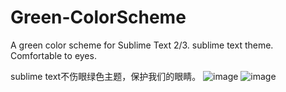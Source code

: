 # Green-ColorScheme
A green color scheme for Sublime Text 2/3. sublime text theme. Comfortable to eyes.

sublime text不伤眼绿色主题，保护我们的眼睛。
![image](https://raw.githubusercontent.com/JasmineChoi/Green-ColorScheme/master/html.png)
![image](https://raw.githubusercontent.com/JasmineChoi/Green-ColorScheme/master/js.png)
